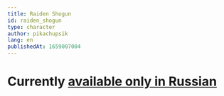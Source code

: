 ```yaml
---
title: Raiden Shogun 
id: raiden_shogun
type: character
author: pikachupsik
lang: en
publishedAt: 1659007004
---
```


# Currently [available only in Russian](/ru/guides/raiden_shogun)